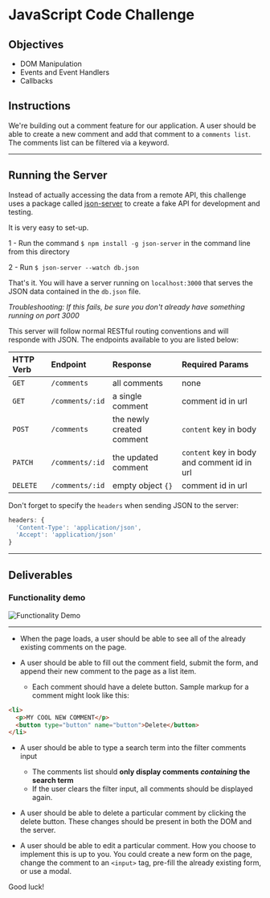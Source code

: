 # JavaScript Code Challenge

## Objectives

- DOM Manipulation
- Events and Event Handlers
- Callbacks

## Instructions

We're building out a comment feature for our application. A user should be able to create a new comment and add that comment to a `comments list`. The comments list can be filtered via a keyword.

---

## Running the Server

Instead of actually accessing the data from a remote API, this challenge uses a package called [json-server](https://github.com/typicode/json-server) to create a fake API for development and testing.

It is very easy to set-up.

1 - Run the command `$ npm install -g json-server` in the command line from this directory

2 - Run  `$ json-server --watch db.json`

That's it. You will have a server running on `localhost:3000` that serves the JSON data contained in the `db.json` file.

*Troubleshooting: If this fails, be sure you don't already have something running on port 3000*

This server will follow normal RESTful routing conventions and will responde with JSON. The endpoints available to you are listed below:

| HTTP Verb | Endpoint        | Response                  | Required Params                             |
| :-------- | :-------------- | :------------------------ | :------------------------------------------ |
| `GET`     | `/comments`     | all comments              | none                                        |
| `GET`     | `/comments/:id` | a single comment          | comment id in url                           |
| `POST`    | `/comments`     | the newly created comment | `content` key in body                       |
| `PATCH`   | `/comments/:id` | the updated comment       | `content` key in body and comment id in url |
| `DELETE`  | `/comments/:id` | empty object `{}`         | comment id in url                           |


Don't forget to specify the `headers` when sending JSON to the server:

```js
headers: {
  'Content-Type': 'application/json',
  'Accept': 'application/json'
}
```
---

## Deliverables

### Functionality demo

![Functionality Demo](functionality-demo.gif)

---

- When the page loads, a user should be able to see all of the already existing comments on the page.

- A user should be able to fill out the comment field, submit the form, and append their new comment to the page as a list item.
  - Each comment should have a delete button. Sample markup for a comment might look like this:

```html
<li>
  <p>MY COOL NEW COMMENT</p>
  <button type="button" name="button">Delete</button>
</li>
```

- A user should be able to type a search term into the filter comments input
  - The comments list should **only display comments _containing_ the search term**
  - If the user clears the filter input, all comments should be displayed again.

- A user should be able to delete a particular comment by clicking the delete button. These changes should be present in both the DOM and the server.

- A user should be able to edit a particular comment. How you choose to implement this is up to you. You could create a new form on the page, change the comment to an `<input>` tag, pre-fill the already existing form, or use a modal.

Good luck!

